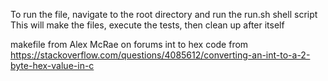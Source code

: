 To run the file, navigate to the root directory and run the run.sh shell script
This will make the files, execute the tests, then clean up after itself






makefile from Alex McRae on forums
int to hex code from https://stackoverflow.com/questions/4085612/converting-an-int-to-a-2-byte-hex-value-in-c
